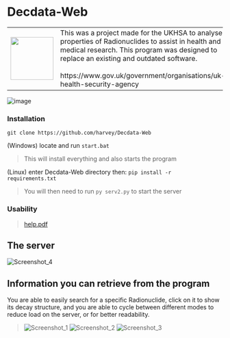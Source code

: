 # Decdata-Web

<table>
  <tr>
    <td>
      <img src="https://github.com/user-attachments/assets/9ee566b8-6e77-4dfe-9049-d60bd8bf3baf" width=100px>
    </td>
    <td>
      This was a project made for the UKHSA to analyse properties of Radionuclides to assist in health and medical research. This program was designed to replace an existing and outdated software.<br><br>
      https://www.gov.uk/government/organisations/uk-health-security-agency
    </td>
  </tr> 
</table>


![image](https://github.com/user-attachments/assets/0b50a05f-14b9-4b3d-833e-689ae90f0e04)

### Installation

```git clone https://github.com/harvey/Decdata-Web```

(Windows) locate and run `start.bat`
> This will install everything and also starts the program

(Linux) enter Decdata-Web directory then: 
`pip install -r requirements.txt`
> You will then need to run `py serv2.py` to start the server

### Usability
> [help.pdf](https://github.com/user-attachments/files/16626953/help.pdf)

## The server
![Screenshot_4](https://github.com/user-attachments/assets/09635964-fa89-45af-b362-f810adc6b910)

## Information you can retrieve from the program
You are able to easily search for a specific Radionuclide, click on it to show its decay structure, and you are able to cycle between different modes to reduce load on the server, or for better readability.
> ![Screenshot_1](https://github.com/user-attachments/assets/3611e02d-6c73-423e-b013-dc6483ae6853)
![Screenshot_2](https://github.com/user-attachments/assets/4ecab963-a2f1-4c00-bd29-230546e6fd57)
![Screenshot_3](https://github.com/user-attachments/assets/0fe0d5c9-f4a7-4bd2-b2ba-cfcffacf5df3)
